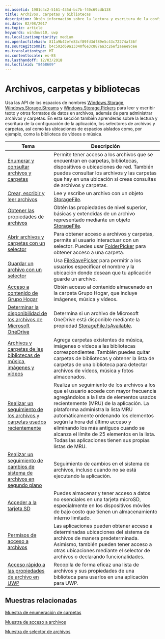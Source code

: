 ```yaml
---
ms.assetid: 1901c4c2-5161-435d-bc7b-f40c69cdb138
title: Archivos, carpetas y bibliotecas
description: Obtén información sobre la lectura y escritura de la configuración de la aplicación, los selectores de archivos y carpetas y las ubicaciones de espacios aislados como, por ejemplo, la biblioteca de vídeos y música.
ms.date: 02/08/2017
ms.topic: article
keywords: windows10, uwp
ms.localizationpriority: medium
ms.openlocfilehash: 811a9b42efe83cf89fd3df89e5c43c72274af36f
ms.sourcegitcommit: b4c502d69a13340f6e3c887aa3c26ef2aeee9cee
ms.translationtype: MT
ms.contentlocale: es-ES
ms.lasthandoff: 12/03/2018
ms.locfileid: "8468609"
---
```

 # <a name="files-folders-and-libraries"></a>Archivos, carpetas y bibliotecas


Usa las API de los espacios de nombres [Windows.Storage](https://msdn.microsoft.com/library/windows/apps/br227346), [Windows.Storage.Streams](https://msdn.microsoft.com/library/windows/apps/br241791) y [Windows.Storage.Pickers](https://msdn.microsoft.com/library/windows/apps/br207928) para leer y escribir texto y otros formatos de datos en archivos, además de para administrar archivos y carpetas. En esta sección también aprenderás sobre la lectura y escritura de la configuración de la aplicación, los selectores de archivos y carpetas, así como las ubicaciones de espacios aislados como, por ejemplo, como la biblioteca de vídeos o música.

| Tema | Descripción  |
|-------|--------------|
| [Enumerar y consultar archivos y carpetas](quickstart-listing-files-and-folders.md) | Permite tener acceso a los archivos que se encuentran en carpetas, bibliotecas, dispositivos o ubicaciones de red. También puedes consultar los archivos y las carpetas que hay en una ubicación si creas consultas de archivos y carpetas. |
| [Crear, escribir y leer archivos](quickstart-reading-and-writing-files.md) | Lee y escribe un archivo con un objeto [StorageFile](https://msdn.microsoft.com/library/windows/apps/br227171). |
| [Obtener las propiedades de archivos](quickstart-getting-file-properties.md) | Obtén las propiedades de nivel superior, básicas y extendidas de un archivo representado mediante un objeto [StorageFile](https://msdn.microsoft.com/library/windows/apps/br227171). |
| [Abrir archivos y carpetas con un selector](quickstart-using-file-and-folder-pickers.md) | Para obtener acceso a archivos y carpetas, permite al usuario interactuar con un selector. Puedes usar [FolderPicker](https://msdn.microsoft.com/library/windows/apps/br207881) para obtener acceso a una carpeta. |
| [Guardar un archivo con un selector](quickstart-save-a-file-with-a-picker.md) | Usa [FileSavePicker](https://msdn.microsoft.com/library/windows/apps/br207871) para permitir a los usuarios especificar el nombre y la ubicación donde desean que tu aplicación guarde un archivo. |
| [Acceso a contenido de Grupo Hogar](quickstart-accessing-homegroup-content.md) | Obtén acceso al contenido almacenado en la carpeta Grupo Hogar, que incluye imágenes, música y vídeos. |
| [Determinar la disponibilidad de los archivos de Microsoft OneDrive](quickstart-determining-availability-of-microsoft-onedrive-files.md) | Determina si un archivo de Microsoft OneDrive está disponible mediante la propiedad [StorageFile.IsAvailable](https://msdn.microsoft.com/library/windows/apps/windows.storage.storagefile.isavailable.aspx). |
| [Archivos y carpetas de las bibliotecas de música, imágenes y vídeos](quickstart-managing-folders-in-the-music-pictures-and-videos-libraries.md) | Agrega carpetas existentes de música, imágenes o vídeos a las bibliotecas correspondientes. También puedes quitar carpetas de bibliotecas y obtener la lista de carpetas de una biblioteca para detectar archivos de vídeos, música y fotos almacenados. |
| [Realizar un seguimiento de los archivos y carpetas usados recientemente](how-to-track-recently-used-files-and-folders.md) | Realiza un seguimiento de los archivos a los que el usuario accede con mayor frecuencia agregándolos a la lista de elementos usados recientemente (MRU) de la aplicación. La plataforma administra la lista MRU automáticamente ordenando los elementos según la hora del último acceso y eliminando los más antiguos cuando se alcanza el límite de 25 elementos en la lista. Todas las aplicaciones tienen sus propias listas de MRU. |
| [Realizar un seguimiento de cambios de sistema de archivos en segundo plano](change-tracking-filesystem.md) | Seguimiento de cambios en el sistema de archivos, incluso cuando no se está ejecutando la aplicación.|
| [Acceder a la tarjeta SD](access-the-sd-card.md) | Puedes almacenar y tener acceso a datos no esenciales en una tarjeta microSD, especialmente en los dispositivos móviles de bajo costo que tienen un almacenamiento interno limitado. |
| [Permisos de acceso a archivos](file-access-permissions.md) | Las aplicaciones pueden obtener acceso a determinadas ubicaciones del sistema de archivos de manera predeterminada. Asimismo, también pueden tener acceso a otras ubicaciones mediante el selector de archivos o declarando funcionalidades. |
| [Acceso rápido a las propiedades de archivo en UWP](fast-file-properties.md) | Recopila de forma eficaz una lista de archivos y sus propiedades de una biblioteca para usarlos en una aplicación para UWP. |

## <a name="related-samples"></a>Muestras relacionadas
[Muestra de enumeración de carpetas](http://go.microsoft.com/fwlink/p/?linkid=619993)

[Muestra de acceso a archivos](http://go.microsoft.com/fwlink/p/?linkid=619995)

[Muestra de selector de archivos](http://go.microsoft.com/fwlink/p/?linkid=619994)
 

 
